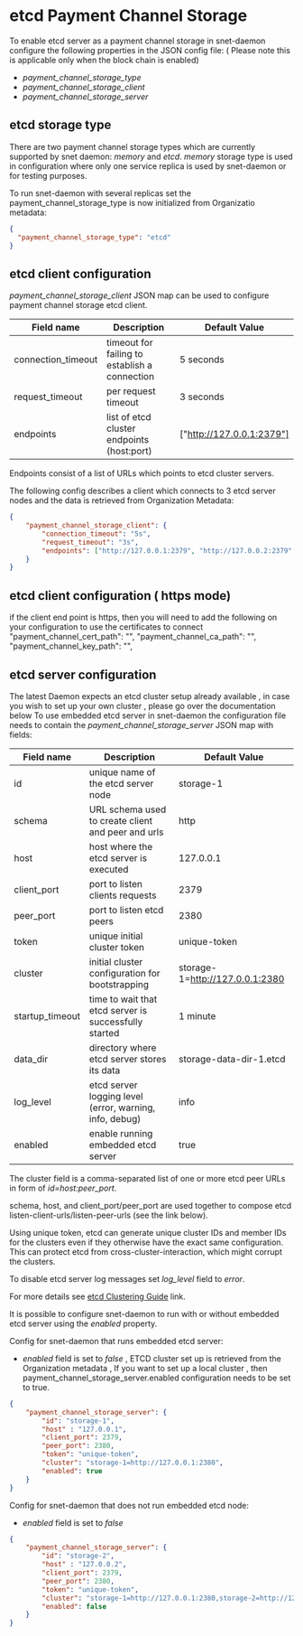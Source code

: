 #  etcd Payment Channel Storage


To enable etcd server as a payment channel storage in snet-daemon configure the following properties
in the JSON config file: ( Please note this is applicable only when the block chain is enabled)

* *payment_channel_storage_type*
* *payment_channel_storage_client*
* *payment_channel_storage_server*

## etcd storage type

There are two payment channel storage types which are currently supported by snet daemon: *memory* and *etcd*.
*memory* storage type is used in configuration where only one service replica is used by snet-daemon or
for testing purposes.

To run snet-daemon with several replicas set the payment_channel_storage_type is now initialized from Organizatio metadata:
```json
{
  "payment_channel_storage_type": "etcd"
}
```

## etcd client configuration

*payment_channel_storage_client* JSON map can be used to configure payment channel storage etcd client.

| Field name         | Description                                   |Default Value            |
|--------------------|-----------------------------------------------|-------------------------|
| connection_timeout | timeout for failing to establish a connection |5 seconds                |
| request_timeout    | per request timeout                           |3 seconds                |
| endpoints          | list of etcd cluster endpoints (host:port)    |["http://127.0.0.1:2379"]|


Endpoints consist of a list of URLs which points to etcd cluster servers.


The following config describes a client which connects to 3 etcd server nodes and the data is 
retrieved from Organization Metadata:
```json
{
	"payment_channel_storage_client": {
		"connection_timeout": "5s",
		"request_timeout": "3s",
		"endpoints": ["http://127.0.0.1:2379", "http://127.0.0.2:2379", "http://127.0.0.3:2379"]
	}
}
```

## etcd client configuration ( https mode)
if the client end point is https, then you will need to add the following on your configuration to use
the certificates to connect 
  "payment_channel_cert_path": "<locationToFile>",
  "payment_channel_ca_path": "<locationToFile>",
  "payment_channel_key_path": "<locationToFile>",


## etcd server configuration 
The latest Daemon expects an etcd cluster setup already available , in case you wish to set up your own
cluster , please go over the documentation below
To use embedded etcd server in snet-daemon the configuration file needs to
contain the  *payment_channel_storage_server* JSON map with fields:

| Field name     | Description                                            |Default Value                  |
|----------------|--------------------------------------------------------|-------------------------------|
| id             | unique name of the etcd server node                    |storage-1                      |
| schema         | URL schema used to create client and peer and urls     |http                           |
| host           | host where the etcd server is executed                 |127.0.0.1                      |
| client_port    | port to listen clients requests                        |2379                           |
| peer_port      | port to listen etcd peers                              |2380                           |
| token          | unique initial cluster token                           |unique-token                   |
| cluster        | initial cluster configuration for bootstrapping        |storage-1=http://127.0.0.1:2380|
| startup_timeout| time to wait that etcd server is successfully started  |1 minute                       |
| data_dir       | directory where etcd server stores its data            |storage-data-dir-1.etcd        |
| log_level      | etcd server logging level (error, warning, info, debug)|info                           |
| enabled        | enable running embedded etcd server                    |true                           |


The cluster field is a comma-separated list of one or more etcd peer URLs in form of *id=host:peer_port*.

schema, host, and client_port/peer_port are used together to compose etcd listen-client-urls/listen-peer-urls
(see the link below).

Using unique token, etcd can generate unique cluster IDs and member IDs for the clusters even if they otherwise have
the exact same configuration. This can protect etcd from cross-cluster-interaction, which might corrupt the clusters.

To disable etcd server log messages set *log_level* field to *error*.

For more details see
[etcd Clustering Guide](https://github.com/etcd-io/etcd/blob/master/Documentation/op-guide/clustering.md) link.

It is possible to configure snet-daemon to run with or without embedded etcd server using the *enabled* property.

Config for snet-daemon that runs embedded etcd server:

* *enabled* field is set to _false_ , ETCD cluster set up is retrieved from the Organization metadata , If you 
want to set up a local cluster , then payment_channel_storage_server.enabled configuration needs to be set to true.

```json
{
    "payment_channel_storage_server": {
        "id": "storage-1",
        "host" : "127.0.0.1",
        "client_port": 2379,
        "peer_port": 2380,
        "token": "unique-token",
        "cluster": "storage-1=http://127.0.0.1:2380",
        "enabled": true
    }
}
```


Config for snet-daemon that does not run embedded etcd node:
* *enabled* field is set to _false_
```json
{
    "payment_channel_storage_server": {
        "id": "storage-2",
        "host" : "127.0.0.2",
        "client_port": 2379,
        "peer_port": 2380,
        "token": "unique-token",
        "cluster": "storage-1=http://127.0.0.1:2380,storage-2=http://127.0.0.2:2380,storage-3=http://127.0.0.3:2380",
        "enabled": false
    }
}
```

